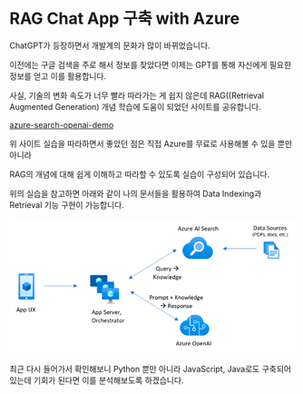 # RAG Chat App 구축 with Azure

ChatGPT가 등장하면서 개발계의 문화가 많이 바뀌었습니다.

이전에는 구글 검색을 주로 해서 정보를 찾았다면 이제는 GPT를 통해 자신에게 필요한 정보를 얻고 이를 활용합니다.

사실, 기술의 변화 속도가 너무 빨라 따라가는 게 쉽지 않은데 RAG((Retrieval Augmented Generation) 개념 학습에 도움이 되었던 사이트를 공유합니다.

[azure-search-openai-demo](https://github.com/Azure-Samples/azure-search-openai-demo)

위 사이트 실습을 따라하면서 좋았던 점은 직접 Azure를 무료로 사용해볼 수 있을 뿐만 아니라

RAG의 개념에 대해 쉽게 이해하고 따라할 수 있도록 실습이 구성되어 있습니다.

위의 실습을 참고하면 아래와 같이 나의 문서들을 활용하여 Data Indexing과 Retrieval 기능 구현이 가능합니다.

![app-components](img/app-components.png)

최근 다시 들어가서 확인해보니 Python 뿐만 아니라 JavaScript, Java로도 구축되어 있는데 기회가 된다면 이를 분석해보도록 하겠습니다.
